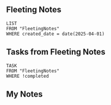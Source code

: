 
## Fleeting Notes
```dataview
LIST
FROM "FleetingNotes"
WHERE created_date = date(2025-04-01) 
```

## Tasks from Fleeting Notes
```dataview
TASK
FROM "FleetingNotes"
WHERE !completed
```

## My Notes
